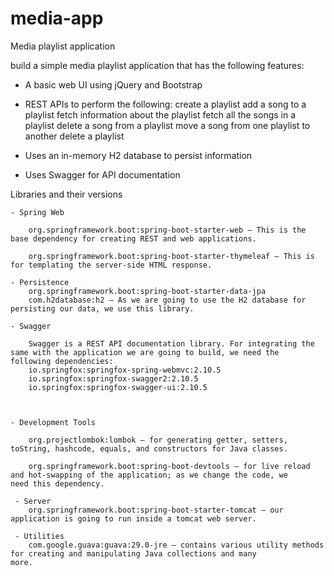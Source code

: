 # media-app
Media playlist application

 build a simple media playlist application that has the following features:

   - A basic web UI using jQuery and Bootstrap
     
   - REST APIs to perform the following:
        create a playlist
        add a song to a playlist
        fetch information about the playlist
        fetch all the songs in a playlist
        delete a song from a playlist
        move a song from one playlist to another
        delete a playlist
     
   - Uses an in-memory H2 database to persist information
     
   - Uses Swagger for API documentation



  Libraries and their versions

    - Spring Web

        org.springframework.boot:spring-boot-starter-web – This is the base dependency for creating REST and web applications.

        org.springframework.boot:spring-boot-starter-thymeleaf – This is for templating the server-side HTML response. 

    - Persistence
        org.springframework.boot:spring-boot-starter-data-jpa
        com.h2database:h2 – As we are going to use the H2 database for persisting our data, we use this library. 

    - Swagger

        Swagger is a REST API documentation library. For integrating the same with the application we are going to build, we need the          following dependencies:
        io.springfox:springfox-spring-webmvc:2.10.5
        io.springfox:springfox-swagger2:2.10.5
        io.springfox:springfox-swagger-ui:2.10.5

    

    - Development Tools

        org.projectlombok:lombok – for generating getter, setters, toString, hashcode, equals, and constructors for Java classes.

        org.springframework.boot:spring-boot-devtools – for live reload and hot-swapping of the application; as we change the code, we         need this dependency.

     - Server
        org.springframework.boot:spring-boot-starter-tomcat – our application is going to run inside a tomcat web server.

     - Utilities
        com.google.guava:guava:29.0-jre – contains various utility methods for creating and manipulating Java collections and many             more.
